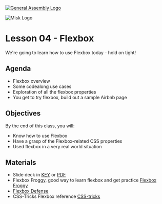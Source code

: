 [![General Assembly Logo](https://camo.githubusercontent.com/1a91b05b8f4d44b5bbfb83abac2b0996d8e26c92/687474703a2f2f692e696d6775722e636f6d2f6b6538555354712e706e67)](https://generalassemb.ly/education/web-development-immersive)

![Misk Logo](https://i.ibb.co/KmXhJbm/Webp-net-resizeimage-1.png)

# Lesson 04 - Flexbox

We're going to learn how to use Flexbox today - hold on tight!

## Agenda

- Flexbox overview
- Some codealong use cases
- Exploration of all the flexbox properties
- You get to try flexbox, build out a sample Airbnb page

## Objectives

By the end of this class, you will:

- Know how to use Flexbox
- Have a grasp of the Flexbox-related CSS properties
- Used flexbox in a very real world situation

## Materials

- Slide deck in [KEY](GA-FEWD-lesson-flexbox.key) or [PDF](GA-FEWD-lesson-flexbox.pdf)
- Flexbox Froggy, good way to learn flexbox and get practice [Flexbox Froggy](https://flexboxfroggy.com/)
- [Flexbox Defense](http://www.flexboxdefense.com/)
- CSS-Tricks Flexbox reference [CSS-tricks](https://css-tricks.com/snippets/css/a-guide-to-flexbox/)
